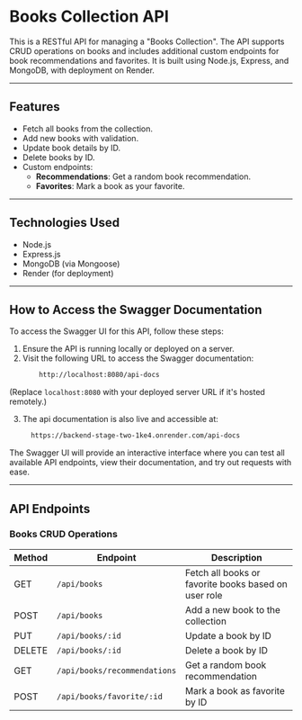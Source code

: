 # Books Collection API

This is a RESTful API for managing a "Books Collection". The API supports CRUD operations on books and includes additional custom endpoints for book recommendations and favorites. It is built using Node.js, Express, and MongoDB, with deployment on Render.

---

## **Features**
- Fetch all books from the collection.
- Add new books with validation.
- Update book details by ID.
- Delete books by ID.
- Custom endpoints:
  - **Recommendations**: Get a random book recommendation.
  - **Favorites**: Mark a book as your favorite.

---

## **Technologies Used**
- Node.js
- Express.js
- MongoDB (via Mongoose)
- Render (for deployment)

---

## How to Access the Swagger Documentation
To access the Swagger UI for this API, follow these steps:

1. Ensure the API is running locally or deployed on a server.
2. Visit the following URL to access the Swagger documentation:
    ```bash
        http://localhost:8080/api-docs

(Replace `localhost:8080` with your deployed server URL if it's hosted remotely.)

3. The api documentation is also live and accessible at:
    ```bash
      https://backend-stage-two-1ke4.onrender.com/api-docs

The Swagger UI will provide an interactive interface where you can test all available API endpoints, view their documentation, and try out requests with ease.

---

## API Endpoints

### Books CRUD Operations

| Method | Endpoint                  | Description                                      |
|--------|---------------------------|--------------------------------------------------|
| GET    | `/api/books`              | Fetch all books or favorite books based on user role |
| POST   | `/api/books`              | Add a new book to the collection                 |
| PUT    | `/api/books/:id`          | Update a book by ID                             |
| DELETE | `/api/books/:id`          | Delete a book by ID                             |
| GET    | `/api/books/recommendations` | Get a random book recommendation                |
| POST   | `/api/books/favorite/:id` | Mark a book as favorite by ID                    |


